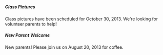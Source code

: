 ##### Class Pictures

Class pictures have been scheduled for October 30, 2013.  We're looking for volunteer parents to help!

##### New Parent Welcome

New parents!  Please join us on August 20, 2013 for coffee.
